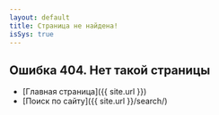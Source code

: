 ```yaml
---
layout: default
title: Страница не найдена!
isSys: true
---
```


## Ошибка 404. Нет такой страницы
	
- [Главная страница]({{ site.url }})
- [Поиск по сайту]({{ site.url }}/search/)


